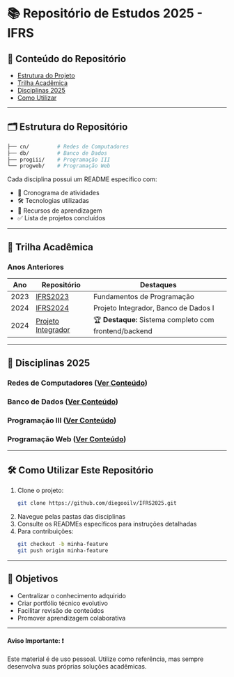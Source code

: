 # 📚 Repositório de Estudos 2025 - IFRS 

## 🌟 Conteúdo do Repositório
- [Estrutura do Projeto](#-estrutura-do-repositorio)
- [Trilha Acadêmica](#-trilha-academica)
- [Disciplinas 2025](#-disciplinas-2025)
- [Como Utilizar](#-como-utilizar-este-repositorio)

---

## 🗂 Estrutura do Repositório

```bash
├── cn/         # Redes de Computadores
├── db/         # Banco de Dados
├── progiii/    # Programação III
└── progweb/    # Programação Web
```

Cada disciplina possui um README específico com:
- 📅 Cronograma de atividades
- 🛠 Tecnologias utilizadas
- 📖 Recursos de aprendizagem
- ✅ Lista de projetos concluídos

---

## 🚀 Trilha Acadêmica

### Anos Anteriores
| Ano | Repositório | Destaques |
|-----|-------------|-----------|
| 2023 | [IFRS2023](https://github.com/diegooilv/IFRS2023) | Fundamentos de Programação |
| 2024 | [IFRS2024](https://github.com/diegooilv/IFRS2024) | Projeto Integrador, Banco de Dados I |
| 2024 | [Projeto Integrador](https://basesnumericas.pages.dev/) | 🏆 **Destaque:** Sistema completo com frontend/backend |

---

## 📌 Disciplinas 2025

### Redes de Computadores ([Ver Conteúdo](cn/))

### Banco de Dados ([Ver Conteúdo](db/))

### Programação III ([Ver Conteúdo](progiii/))

### Programação Web ([Ver Conteúdo](progweb/))

---

## 🛠 Como Utilizar Este Repositório

1. Clone o projeto:
   ```bash
   git clone https://github.com/diegooilv/IFRS2025.git
   ```
2. Navegue pelas pastas das disciplinas
3. Consulte os READMEs específicos para instruções detalhadas
4. Para contribuições:
   ```bash
   git checkout -b minha-feature
   git push origin minha-feature
   ```

---

## 🎯 Objetivos

- Centralizar o conhecimento adquirido
- Criar portfólio técnico evolutivo
- Facilitar revisão de conteúdos
- Promover aprendizagem colaborativa

---

#### **Aviso Importante:** ❗  
Este material é de uso pessoal. Utilize como referência, mas sempre desenvolva suas próprias soluções acadêmicas.